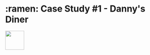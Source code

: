 <h1> :ramen: Case Study #1 - Danny's Diner </h1>

<img src="https://github.com/VishalNimbolkar/8weeksqlchallenge/assets/80448632/25aa82e2-ff90-4aa3-afdc-ae4efa9ccfc0" width="60">


